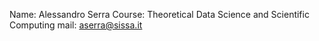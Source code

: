 Name: Alessandro Serra
Course: Theoretical Data Science and Scientific Computing
mail: aserra@sissa.it